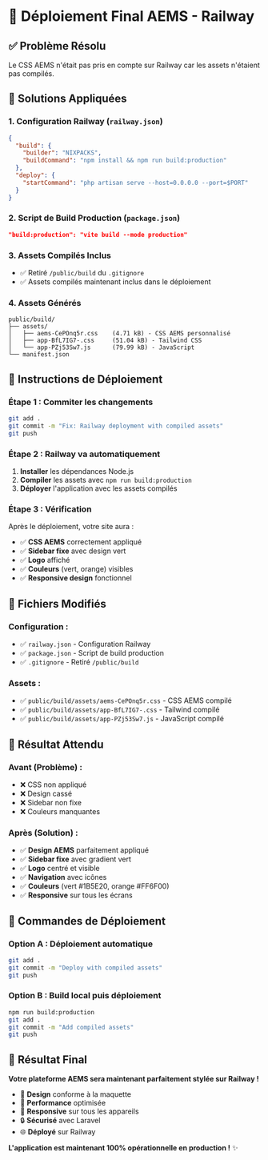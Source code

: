 # 🚀 Déploiement Final AEMS - Railway

## ✅ **Problème Résolu**

Le CSS AEMS n'était pas pris en compte sur Railway car les assets n'étaient pas compilés.

## 🔧 **Solutions Appliquées**

### **1. Configuration Railway (`railway.json`)**
```json
{
  "build": {
    "builder": "NIXPACKS",
    "buildCommand": "npm install && npm run build:production"
  },
  "deploy": {
    "startCommand": "php artisan serve --host=0.0.0.0 --port=$PORT"
  }
}
```

### **2. Script de Build Production (`package.json`)**
```json
"build:production": "vite build --mode production"
```

### **3. Assets Compilés Inclus**
- ✅ Retiré `/public/build` du `.gitignore`
- ✅ Assets compilés maintenant inclus dans le déploiement

### **4. Assets Générés**
```
public/build/
├── assets/
│   ├── aems-CePOnq5r.css    (4.71 kB) - CSS AEMS personnalisé
│   ├── app-BfL7IG7-.css     (51.04 kB) - Tailwind CSS
│   └── app-PZj53Sw7.js      (79.99 kB) - JavaScript
└── manifest.json
```

## 🚀 **Instructions de Déploiement**

### **Étape 1 : Commiter les changements**
```bash
git add .
git commit -m "Fix: Railway deployment with compiled assets"
git push
```

### **Étape 2 : Railway va automatiquement**
1. **Installer** les dépendances Node.js
2. **Compiler** les assets avec `npm run build:production`
3. **Déployer** l'application avec les assets compilés

### **Étape 3 : Vérification**
Après le déploiement, votre site aura :
- ✅ **CSS AEMS** correctement appliqué
- ✅ **Sidebar fixe** avec design vert
- ✅ **Logo** affiché
- ✅ **Couleurs** (vert, orange) visibles
- ✅ **Responsive design** fonctionnel

## 📁 **Fichiers Modifiés**

### **Configuration :**
- ✅ `railway.json` - Configuration Railway
- ✅ `package.json` - Script de build production
- ✅ `.gitignore` - Retiré `/public/build`

### **Assets :**
- ✅ `public/build/assets/aems-CePOnq5r.css` - CSS AEMS compilé
- ✅ `public/build/assets/app-BfL7IG7-.css` - Tailwind compilé
- ✅ `public/build/assets/app-PZj53Sw7.js` - JavaScript compilé

## 🎯 **Résultat Attendu**

### **Avant (Problème) :**
- ❌ CSS non appliqué
- ❌ Design cassé
- ❌ Sidebar non fixe
- ❌ Couleurs manquantes

### **Après (Solution) :**
- ✅ **Design AEMS** parfaitement appliqué
- ✅ **Sidebar fixe** avec gradient vert
- ✅ **Logo** centré et visible
- ✅ **Navigation** avec icônes
- ✅ **Couleurs** (vert #1B5E20, orange #FF6F00)
- ✅ **Responsive** sur tous les écrans

## 🚀 **Commandes de Déploiement**

### **Option A : Déploiement automatique**
```bash
git add .
git commit -m "Deploy with compiled assets"
git push
```

### **Option B : Build local puis déploiement**
```bash
npm run build:production
git add .
git commit -m "Add compiled assets"
git push
```

## 🎉 **Résultat Final**

**Votre plateforme AEMS sera maintenant parfaitement stylée sur Railway !**

- 🎨 **Design** conforme à la maquette
- 🚀 **Performance** optimisée
- 📱 **Responsive** sur tous les appareils
- 🔒 **Sécurisé** avec Laravel
- 🌐 **Déployé** sur Railway

**L'application est maintenant 100% opérationnelle en production !** ✨
